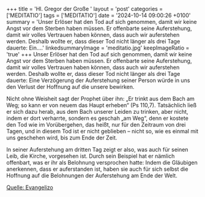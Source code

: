 +++
title = 'Hl. Gregor der Große  '
layout = 'post'
categories = ['MEDITATIO']
tags = ['MEDITATIO']
date = '2024-10-14 09:00:26 +0100'
summary = 'Unser Erlöser hat den Tod auf sich genommen, damit wir keine Angst vor dem Sterben haben müssen. Er offenbarte seine Auferstehung, damit wir volles Vertrauen haben können, dass auch wir auferstehen werden. Deshalb wollte er, dass dieser Tod nicht länger als drei Tage dauerte: Ein....'
linkedsummaryImage = 'meditatio.jpg'
keepImageRatio = 'true'
+++
Unser Erlöser hat den Tod auf sich genommen, damit wir keine Angst vor dem Sterben haben müssen. Er offenbarte seine Auferstehung, damit wir volles Vertrauen haben können, dass auch wir auferstehen werden. Deshalb wollte er, dass dieser Tod nicht länger als drei Tage dauerte: Eine Verzögerung der Auferstehung seiner Person würde in uns den Verlust der Hoffnung auf die unsere bewirken.<!--more-->


Nicht ohne Weisheit sagt der Prophet über ihn: „Er trinkt aus dem Bach am Weg; so kann er von neuem das Haupt erheben“ (Ps 110,7). Tatsächlich ließ er sich dazu herab, aus dem Bach unserer Leiden zu trinken, aber nicht, indem er dort verharrte, sondern es geschah „am Weg“, denn er kostete den Tod wie im Vorübergehen, das heißt, nur für den Zeitraum von drei Tagen, und in diesem Tod ist er nicht geblieben – nicht so, wie es einmal mit uns geschehen wird, bis zum Ende der Zeit.


In seiner Auferstehung am dritten Tag zeigt er also, was auch für seinen Leib, die Kirche, vorgesehen ist. Durch sein Beispiel hat er nämlich offenbart, was er ihr als Belohnung versprochen hatte: Indem die Gläubigen anerkennen, dass er auferstanden ist, haben sie auch für sich selbst die Hoffnung auf die Belohnungen der Auferstehung am Ende der Welt.



[Quelle: Evangelizo](https://evangeliumtagfuertag.org/DE/gospel)
